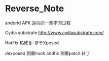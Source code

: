 # Reverse_Note
andorid APK 逆向的一些学习过程


Cydia substrate 
http://www.cydiasubstrate.com/


HotFix
热修复-基于Xposed

dexposed
侧重hook
andfix
侧重patch 补丁



